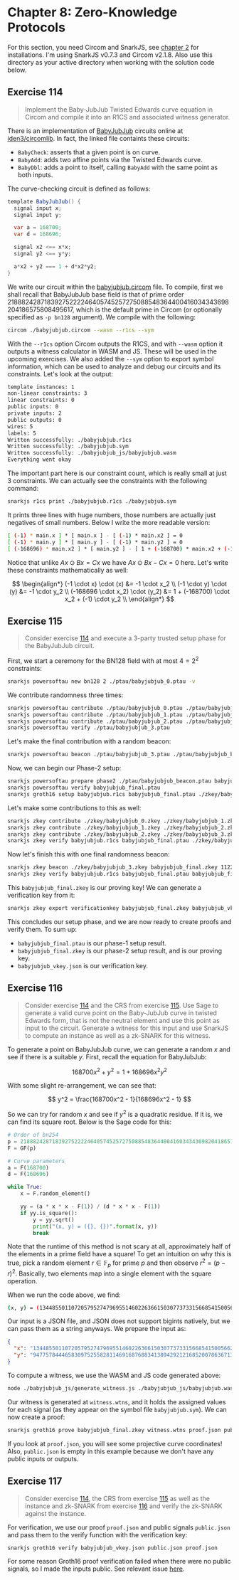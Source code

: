 # Chapter 8: Zero-Knowledge Protocols

For this section, you need Circom and SnarkJS, see [chapter 2](../software-used/) for installations. I'm using SnarkJS v0.7.3 and Circom v2.1.8. Also use this directory as your active directory when working with the solution code below.

## Exercise 114

> Implement the Baby-JubJub Twisted Edwards curve equation in Circom and compile it into an R1CS and associated witness generator.

There is an implementation of [BabyJubJub](https://eips.ethereum.org/EIPS/eip-2494) circuits online at [iden3/circomlib](https://github.com/iden3/circomlib/blob/master/circuits/babyjub.circom). In fact, the linked file containts these circuits:

- `BabyCheck`: asserts that a given point is on curve.
- `BabyAdd`: adds two affine points via the Twisted Edwards curve.
- `BabyDbl`: adds a point to itself, calling `BabyAdd` with the same point as both inputs.

The curve-checking circuit is defined as follows:

```cs
template BabyJubJub() {
  signal input x;
  signal input y;

  var a = 168700;
  var d = 168696;

  signal x2 <== x*x;
  signal y2 <== y*y;

  a*x2 + y2 === 1 + d*x2*y2;
}
```

We write our circuit within the [babyjubjub.circom](./babyjubjub.circom) file. To compile, first we shall recall that BabyJubJub base field is that of prime order 21888242871839275222246405745257275088548364400416034343698204186575808495617, which is the default prime in Circom (or optionally specified as `-p bn128` argument). We compile with the following:

```sh
circom ./babyjubjub.circom --wasm --r1cs --sym
```

With the `--r1cs` option Circom outputs the R1CS, and with `--wasm` option it outputs a witness calculator in WASM and JS. These will be used in the upcoming exercises. We also added the `--sym` option to export symbol information, which can be used to analyze and debug our circuits and its constraints. Let's look at the output:

```sh
template instances: 1
non-linear constraints: 3
linear constraints: 0
public inputs: 0
private inputs: 2
public outputs: 0
wires: 5
labels: 5
Written successfully: ./babyjubjub.r1cs
Written successfully: ./babyjubjub.sym
Written successfully: ./babyjubjub_js/babyjubjub.wasm
Everything went okay
```

The important part here is our constraint count, which is really small at just 3 constraints. We can actually see the constraints with the following command:

```sh
snarkjs r1cs print ./babyjubjub.r1cs ./babyjubjub.sym
```

It prints three lines with huge numbers, those numbers are actually just negatives of small numbers. Below I write the more readable version:

```sh
[ (-1) * main.x ] * [ main.x ] - [ (-1) * main.x2 ] = 0
[ (-1) * main.y ] * [ main.y ] - [ (-1) * main.y2 ] = 0
[ (-168696) * main.x2 ] * [ main.y2 ] - [ 1 + (-168700) * main.x2 + (-1) * main.y2 ] = 0
```

Notice that unlike $Ax \odot Bx = Cx$ we have $Ax \odot Bx - Cx = 0$ here. Let's write these constraints mathematically as well:

$$
\begin{align*}
  (-1 \cdot x) \cdot (x) &= -1 \cdot x_2 \\
  (-1 \cdot y) \cdot (y) &= -1 \cdot y_2 \\
  (-168696 \cdot x_2) \cdot (y_2) &= 1  + (-168700) \cdot x_2 + (-1) \cdot y_2 \\
\end{align*}
$$

## Exercise 115

> Consider exercise [114](#exercise-114) and execute a 3-party trusted setup phase for the BabyJubJub circuit.

First, we start a ceremony for the BN128 field with at most $4 = 2^2$ constraints:

```sh
snarkjs powersoftau new bn128 2 ./ptau/babyjubjub_0.ptau -v
```

We contribute randomness three times:

```sh
snarkjs powersoftau contribute ./ptau/babyjubjub_0.ptau ./ptau/babyjubjub_1.ptau -v
snarkjs powersoftau contribute ./ptau/babyjubjub_1.ptau ./ptau/babyjubjub_2.ptau -v
snarkjs powersoftau contribute ./ptau/babyjubjub_2.ptau ./ptau/babyjubjub_3.ptau -v
snarkjs powersoftau verify ./ptau/babyjubjub_3.ptau
```

Let's make the final contribution with a random beacon:

```sh
snarkjs powersoftau beacon ./ptau/babyjubjub_3.ptau ./ptau/babyjubjub_beacon.ptau 112233445566778899aabbccdd 10 -n="Final Beacon"
```

Now, we can begin our Phase-2 setup:

```sh
snarkjs powersoftau prepare phase2 ./ptau/babyjubjub_beacon.ptau babyjubjub_final.ptau -v
snarkjs powersoftau verify babyjubjub_final.ptau
snarkjs groth16 setup babyjubjub.r1cs babyjubjub_final.ptau ./zkey/babyjubjub_0.zkey
```

Let's make some contributions to this as well:

```sh
snarkjs zkey contribute ./zkey/babyjubjub_0.zkey ./zkey/babyjubjub_1.zkey -v
snarkjs zkey contribute ./zkey/babyjubjub_1.zkey ./zkey/babyjubjub_2.zkey -v
snarkjs zkey contribute ./zkey/babyjubjub_2.zkey ./zkey/babyjubjub_3.zkey -v
snarkjs zkey verify babyjubjub.r1cs babyjubjub_final.ptau ./zkey/babyjubjub_3.zkey
```

Now let's finish this with one final randomness beacon:

```sh
snarkjs zkey beacon ./zkey/babyjubjub_3.zkey babyjubjub_final.zkey 112233445566778899aabbccdd 10 -n="Final Beacon Phase2"
snarkjs zkey verify babyjubjub.r1cs babyjubjub_final.ptau babyjubjub_final.zkey
```

This `babyjubjub_final.zkey` is our proving key! We can generate a verification key from it:

```sh
snarkjs zkey export verificationkey babyjubjub_final.zkey babyjubjub_vkey.json
```

This concludes our setup phase, and we are now ready to create proofs and verify them. To sum up:

- `babyjubjub_final.ptau` is our phase-1 setup result.
- `babyjubjub_final.zkey` is our phase-2 setup result, and is our proving key.
- `babyjubjub_vkey.json` is our verification key.

## Exercise 116

> Consider exercise [114](#exercise-114) and the CRS from exercise [115](#exercise-115). Use Sage to generate a valid curve point on the Baby-JubJub curve in twisted Edwards form, that is not the neutral element and use this point as input to the circuit. Generate a witness for this input and use SnarkJS to compute an instance as well as a zk-SNARK for this witness.

To generate a point on BabyJubJub curve, we can generate a random $x$ and see if there is a suitable $y$. First, recall the equation for BabyJubJub:

$$
168700x^2 + y^2 = 1 + 168696x^2y^2
$$

With some slight re-arrangement, we can see that:

$$
y^2 = \frac{168700x^2 - 1}{168696x^2 - 1}
$$

So we can try for random $x$ and see if $y^2$ is a quadratic residue. If it is, we can find its square root. Below is the Sage code for this:

```py
# Order of bn254
p = 21888242871839275222246405745257275088548364400416034343698204186575808495617
F = GF(p)

# Curve parameters
a = F(168700)
d = F(168696)

while True:
    x = F.random_element()

    yy = (a * x * x - F(1)) / (d * x * x - F(1))
    if yy.is_square():
        y = yy.sqrt()
        print("(x, y) = ({}, {})".format(x, y))
        break
```

Note that the runtime of this method is not scary at all, approximately half of the elements in a prime field have a square! To get an intuition on why this is true, pick a random element $r \in \mathbb{F}_p$ for prime $p$ and then observe $r^2 = (p - r)^2$. Basically, two elements map into a single element with the square operation.

When we run the code above, we find:

```sh
(x, y) = (13448550110720579527479695514602263661503077373315668541500566284897011814382, 9477578444658309752558281146916876883413894292121685200786367130619200566088)
```

Our input is a JSON file, and JSON does not support bigints natively, but we can pass them as a string anyways. We prepare the input as:

```json
{
  "x": "13448550110720579527479695514602263661503077373315668541500566284897011814382",
  "y": "9477578444658309752558281146916876883413894292121685200786367130619200566088"
}
```

To compute a witness, we use the WASM and JS code generated above:

```sh
node ./babyjubjub_js/generate_witness.js ./babyjubjub_js/babyjubjub.wasm input.json witness.wtns
```

Our witness is generated at `witness.wtns`, and it holds the assigned values for each signal (as they appear on the symbol file `babyjubjub.sym`). We can now create a proof:

```sh
snarkjs groth16 prove babyjubjub_final.zkey witness.wtns proof.json public.json
```

If you look at `proof.json`, you will see some projective curve coordinates! Also, `public.json` is empty in this example because we don't have any public inputs or outputs.

## Exercise 117

> Consider exercise [114](#exercise-114), the CRS from exercise [115](#exercise-115) as well as the instance and zk-SNARK from exercise [116](#exercise-116) and verify the zk-SNARK against the instance.

For verification, we use our proof `proof.json` and public signals `public.json` and pass them to the verify function with the verification key:

```sh
snarkjs groth16 verify babyjubjub_vkey.json public.json proof.json
```

For some reason Groth16 proof verification failed when there were no public signals, so I made the inputs public. See relevant issue [here](https://github.com/iden3/snarkjs/issues/447).
